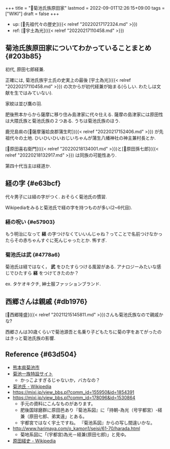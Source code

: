 +++
title = "📝菊池氏族原田家"
lastmod = 2022-09-01T12:26:15+09:00
tags = ["WIKI"]
draft = false
+++

-   up: [📂先祖代々の歴史]({{< relref "20220217172324.md" >}})
-   ref: [📝宇土為光]({{< relref "20220217110458.md" >}})


## 菊池氏族原田家についてわかっていることまとめ {#203b85}

初代, 原田七郎経兼.

正確には, 菊池氏族宇土氏の史実上の最後 [宇土為光]({{< relref "20220217110458.md" >}}) の次からが初代経兼が始まる(らしい. わたしは文献を生ではみていない).

家紋は並び鷹の羽.

肥後熊本からから薩摩に移り住み島津家に代々仕える. 薩摩の島津家には原田性は大隈氏族と菊池氏族の２つある. うちは菊池氏族のほう.

鹿児島県の[📝薩摩藩姶良郡蒲生町]({{< relref "20220217152406.md" >}}) が先祖代々の土地. ひいひいひいおじいちゃんが蒲生八幡神社の神主兼村長とか.

[📝原田喜右衛門]({{< relref "20220218134001.md" >}})と[📝原田孫七郎]({{< relref "20220218132917.md" >}}) は同族の可能性あり.

第四十代当主は経道か.


## 経の字 {#e63bcf}

代々男子には経の字がつく. おそらく菊池氏の慣習.

Wikipediaをみると菊池氏で経の字を持つものが多い(2~6代目).


### 経の呪い {#e57903}

もう明治になって **経** の字つけなくていいんじゃね？ってことで名前つけなかったらその赤ちゃんすぐに死んじゃったとか. 怖すぎ.


### 菊池氏は武 {#4778a6}

菊池氏は経ではなく， **武** をひたすらつける風習がある. アナロジーみたいな感じでひたすら **経** をつけてきたのか？

ex. タケオキクチ, 紳士服ファッションブランド.


## 西郷さんは親戚 {#db1976}

[📝西郷隆盛]({{< relref "20211215145811.md" >}})さんも菊池氏族なので親戚かな?

西郷さんは30歳くらいで菊池源吾と名乗り子どもたちに菊の字をあてがったのはきっと菊池氏族の影響.


## Reference {#63d504}

-   [熊本県菊池市](https://www.city.kikuchi.lg.jp/)
-   [菊池一族特設サイト](https://www.city.kikuchi.lg.jp/ichizoku/)
    -   かっこよすぎるじゃないか，バカなの？
-   [菊池氏 - Wikipedia](https://ja.wikipedia.org/wiki/%E8%8F%8A%E6%B1%A0%E6%B0%8F)
-   <https://mixi.jp/view_bbs.pl?comm_id=155950&id=1854391>
-   <https://mixi.jp/view_bbs.pl?comm_id=178096&id=1530864>
    -   手元の資料にこんなものがあります。
    -   肥後国球磨群に原田邑あり『菊池系図』に「持朝-為光（号宇都宮）-経兼（原田七郎、弟実遠」とある。
    -   宇都宮ではなく宇土ですね。 『菊池系図』からの写し間違いかな。
-   <http://www.harimaya.com/o_kamon1/seisi/61-70/harada.html>
    -   菊地系図に「(宇都宮)為光－経兼(原田七郎)」と見ゆ。
-   [原田経史 - Wikipedia](https://ja.wikipedia.org/wiki/%E5%8E%9F%E7%94%B0%E7%B5%8C%E5%8F%B2)
